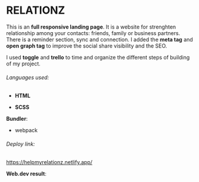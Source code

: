 # RELATIONZ

This is an **full responsive landing page**. It is a website for strenghten relationship among your contacts: friends, family or business partners.
There is a reminder section, sync and connection.
I added the **meta tag** and **open graph tag** to improve the social share visibility and the SEO.

I used **toggle** and **trello** to time and organize the different steps of building of my project.

###### Languages used:
- **HTML**

- **SCSS**

**Bundler**:
- webpack

###### Deploy link:
https://helpmyrelationz.netlify.app/

**Web.dev result**:
